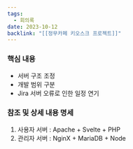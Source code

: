 ```yaml
---
tags:
  - 회의록
date: 2023-10-12
backlink: "[[정무카페 키오스크 프로젝트]]"
---
```

### 핵심 내용
+ 서버 구조 조정
+ 개발 범위 구분
+ Jira 서버 오류로 인한 일정 연기

### 참조 및 상세 내용 명세
1. 사용자 서버 : Apache + Svelte + PHP
2. 관리자 서버 : NginX + MariaDB + Node